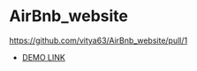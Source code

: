 # AirBnb_website
https://github.com/vitya63/AirBnb_website/pull/1
 - [DEMO LINK](https://vitya63.github.io/AirBnb/)